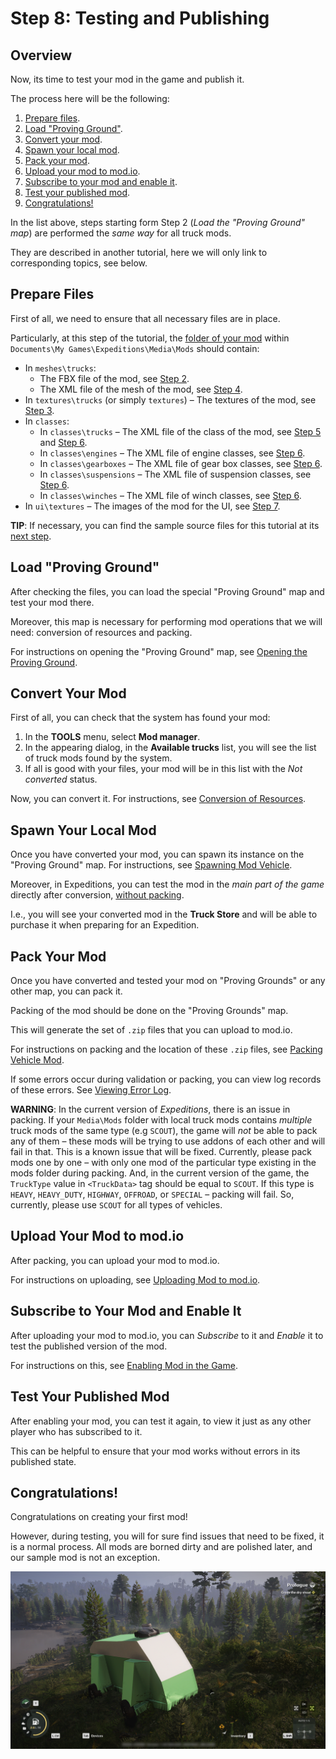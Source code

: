 # Step 8: Testing and Publishing

## Overview
Now, its time to test your mod in the game and publish it.

The process here will be the following:

1.  [Prepare files](#prepare-files).
2.  [Load "Proving Ground"](#load-proving-ground).
3.  [Convert your mod](#convert-your-mod).
4.  [Spawn your local mod](#spawn-your-local-mod).
5.  [Pack your mod](#pack-your-mod).
6.  [Upload your mod to mod.io](#upload-your-mod-to-modio).
7.  [Subscribe to your mod and enable it](#subscribe-to-your-mod-and-enable-it).
8.  [Test your published mod](#test-your-published-mod).
9.  [Congratulations!](#congratulations)

In the list above, steps starting form Step 2 (*Load the "Proving Ground" map*) are performed the *same way* for all truck mods. 

They are described in another tutorial, here we will only link to corresponding topics, see below.

## Prepare Files
First of all, we need to ensure that all necessary files are in place.

Particularly, at this step of the tutorial, the [folder of your mod][truck_mod_folder] within `Documents\My Games\Expeditions\Media\Mods` should contain:

-   In `meshes\trucks`:
    -   The FBX file of the mod, see [Step 2][step_2].
    -   The XML file of the mesh of the mod, see [Step 4][step_4].
-   In `textures\trucks` (or simply `textures`) – The textures of the mod, see [Step 3][step_3].
-   In `classes`:
    -    In `classes\trucks` – The XML file of the class of the mod, see [Step 5][step_5] and [Step 6][step_6].
    -    In `classes\engines` – The XML file of engine classes, see [Step 6][step_6].
    -    In `classes\gearboxes` – The XML file of gear box classes, see [Step 6][step_6].
    -    In `classes\suspensions` – The XML file of suspension classes, see [Step 6][step_6].
    -    In `classes\winches` – The XML file of winch classes, see [Step 6][step_6].
-   In `ui\textures` – The images of the mod for the UI, see [Step 7][step_7].

**TIP**: If necessary, you can find the sample source files for this tutorial at its [next step][step_9].


## Load "Proving Ground"
After checking the files, you can load the special "Proving Ground" map and test your mod there.

Moreover, this map is necessary for performing mod operations that we will need: conversion of resources and packing.

For instructions on opening the "Proving Ground" map, see [Opening the Proving Ground][opening_proving_ground].


## Convert Your Mod
First of all, you can check that the system has found your mod:

1.  In the **TOOLS** menu, select **Mod manager**.
2.  In the appearing dialog, in the **Available trucks** list, you will see the list of truck mods found by the system. 
3.  If all is good with your files, your mod will be in this list with the *Not converted* status.

Now, you can convert it. For instructions, see [Conversion of Resources][conversion_of_resources].


## Spawn Your Local Mod
Once you have converted your mod, you can spawn its instance on the "Proving Ground" map. For instructions, see [Spawning Mod Vehicle][spawning_mod_vehicle].

Moreover, in Expeditions, you can test the mod in the *main part of the game* directly after conversion, [without packing][testing_unpacked_mod].

I.e., you will see your converted mod in the **Truck Store** and will be able to purchase it when preparing for an Expedition. 


## Pack Your Mod
Once you have converted and tested your mod on "Proving Grounds" or any other map, you can pack it.

Packing of the mod should be done on the "Proving Grounds" map.

This will generate the set of `.zip` files that you can upload to mod.io.

For instructions on packing and the location of these `.zip` files, see [Packing Vehicle Mod][packing_vehicle_mod].

If some errors occur during validation or packing, you can view log records of these errors. See [Viewing Error Log][viewing_error_log].

**WARNING**: In the current version of *Expeditions*, there is an issue in packing. If your `Media\Mods` folder with local truck mods contains *multiple* truck mods of the same type (e.g `SCOUT`), the game will *not* be able to pack any of them – these mods will be trying to use addons of each other and will fail in that. This is a known issue that will be fixed. Currently, please pack mods one by one – with only one mod of the particular type existing in the mods folder during packing. And, in the current version of the game, the `TruckType` value in `<TruckData>` tag should be equal to `SCOUT`. If this type is `HEAVY`, `HEAVY_DUTY`, `HIGHWAY`, `OFFROAD`, or `SPECIAL` – packing will fail. So, currently, please use `SCOUT` for all types of vehicles.


## Upload Your Mod to mod.io
After packing, you can upload your mod to mod.io. 

For instructions on uploading, see [Uploading Mod to mod.io][uploading_mod_to_mod_io].


## Subscribe to Your Mod and Enable It
After uploading your mod to mod.io, you can *Subscribe* to it and *Enable* it to test the published version of the mod.

For instructions on this, see [Enabling Mod in the Game][enabling_mod_in_the_game].


## Test Your Published Mod
After enabling your mod, you can test it again, to view it just as any other player who has subscribed to it.

This can be helpful to ensure that your mod works without errors in its published state.


## Congratulations!
Congratulations on creating your first mod!

However, during testing, you will for sure find issues that need to be fixed, it is a normal process. All mods are borned dirty and are polished later, and our sample mod is not an exception.

![](./media/simple_truck_mod.png)




[truck_mod_folder]: ./step_0_prerequisites.md#mod-folder
[step_2]: ./step_2_exporting_to_fbx.md
[step_3]: ./step_3_creating_textures.md
[step_4]: ./step_4_creating_xml_file_of_truck_mesh.md 
[step_5]: ./step_5_creating_xml_file_of_truck_class.md
[step_6]: ./step_6_creating_xml_files_of_truck_components.md
[step_7]: ./step_7_creating_truck_images.md
[step_9]: ./step_9_source_files.md
[registration_and_authentication]: ./../../../usage_and_uploading_of_mods/2___registration_and__authentication.md
[upload]: ./../../../usage_and_uploading_of_mods/4_3___uploading__files_of_the__mod.md

[opening_proving_ground]: ./../sample_mod_by_the_game/opening_the_proving_ground.md
[conversion_of_resources]: ./../sample_mod_by_the_game/conversion_of_resources.md
[spawning_mod_vehicle]: ./../sample_mod_by_the_game/spawning_mod_vehicle.md
[packing_vehicle_mod]: ./../sample_mod_by_the_game/packing_vehicle_mod.md
[viewing_error_log]: ./../sample_mod_by_the_game/viewing_error_log.md
[uploading_mod_to_mod_io]: ./../sample_mod_by_the_game/uploading_mod_to_mod_io.md
[enabling_mod_in_the_game]: ./../sample_mod_by_the_game/enabling_mod_in_the_game.md
[testing_unpacked_mod]: ./../sample_mod_by_the_game/testing_unpacked_mod_in_the_game.md